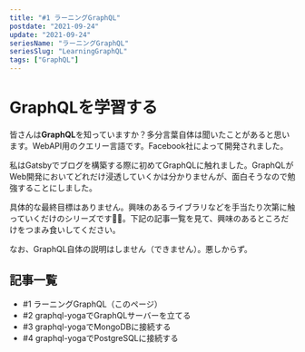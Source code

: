 ```yaml
---
title: "#1 ラーニングGraphQL"
postdate: "2021-09-24"
update: "2021-09-24"
seriesName: "ラーニングGraphQL"
seriesSlug: "LearningGraphQL"
tags: ["GraphQL"]
---
```


# GraphQLを学習する

皆さんは**GraphQL**を知っていますか？多分言葉自体は聞いたことがあると思います。WebAPI用のクエリー言語です。Facebook社によって開発されました。

私はGatsbyでブログを構築する際に初めてGraphQLに触れました。GraphQLがWeb開発においてどれだけ浸透していくかは分かりませんが、面白そうなので勉強することにしました。

具体的な最終目標はありません。興味のあるライブラリなどを手当たり次第に触っていくだけのシリーズです🙋‍♀️。下記の記事一覧を見て、興味のあるところだけをつまみ食いしてください。

なお、GraphQL自体の説明はしません（できません）。悪しからず。

## 記事一覧

- #1 ラーニングGraphQL（このページ）
- #2 graphql-yogaでGraphQLサーバーを立てる
- #3 graphql-yogaでMongoDBに接続する
- #4 graphql-yogaでPostgreSQLに接続する
